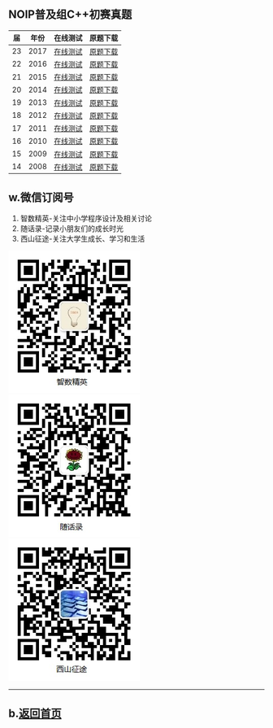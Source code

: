 ## NOIP普及组C++初赛真题

| 届 |年份 |在线测试|原题下载|
|---|---|---|---|
|23|2017|[在线测试](page/junior-23-C++2017-pre.html)|[原题下载](paper/junior-23-2017-C++pre.pdf)|
|22|2016|[在线测试](page/junior-22-C++2016-pre.html)|[原题下载](paper/junior-22-2016-C++pre.pdf)|
|21|2015|[在线测试](page/junior-21-C++2015-pre.html)|[原题下载](paper/junior-21-2015-C++pre.pdf)|
|20|2014|[在线测试](page/junior-20-C++2014-pre.html)|[原题下载](paper/junior-20-2014-C++pre.pdf)|
|19|2013|[在线测试](page/junior-19-C++2013-pre.html)|[原题下载](paper/junior-19-2013-C++pre.pdf)|
|18|2012|[在线测试](page/junior-18-C++2012-pre.html)|[原题下载](paper/junior-18-2012-C++pre.pdf)|
|17|2011|[在线测试](page/junior-17-C++2011-pre.html)|[原题下载](paper/junior-17-2011-C++pre.pdf)|
|16|2010|[在线测试](page/junior-16-C++2010-pre.html)|[原题下载](paper/junior-16-2010-C++pre.pdf)|
|15|2009|[在线测试](page/junior-15-C++2009-pre.html)|[原题下载](paper/junior-15-2009-C++pre.pdf)|
|14|2008|[在线测试](page/junior-14-C++2008-pre.html)|[原题下载](paper/junior-14-2008-C++pre.pdf)|

## w.微信订阅号

1. 智数精英-关注中小学程序设计及相关讨论
2. 随话录-记录小朋友们的成长时光
2. 西山征途-关注大学生成长、学习和生活

![欢迎关注“智数精英”订阅号](../../assets/me/img/idea8.jpg)
![欢迎关注“随话录”订阅号](../../assets/me/img/shl8.jpg)
![欢迎关注“西山征途”订阅号](../../assets/me/img/xszt8.jpg)

----------

## b.[返回首页](../../)



